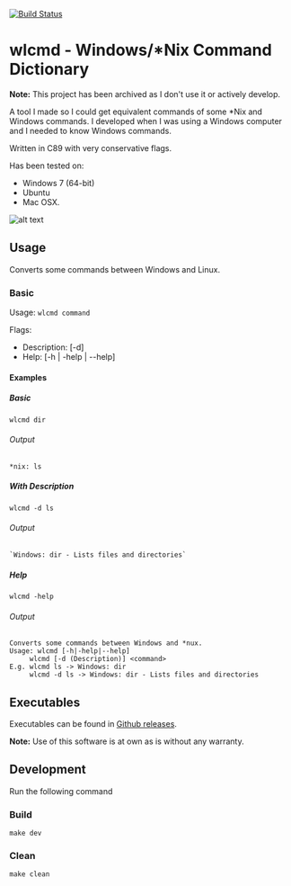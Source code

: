 [![Build Status](https://travis-ci.org/bbody/wlcmd.svg?branch=master)](https://travis-ci.org/bbody/wlcmd)

# wlcmd - Windows/\*Nix Command Dictionary

**Note:** This project has been archived as I don't use it or actively develop.

A tool I made so I could get equivalent commands of some \*Nix and Windows commands. I developed when I was using a Windows computer and I needed to know Windows commands.

Written in C89 with very conservative flags.

Has been tested on:

* Windows 7 (64-bit)
* Ubuntu
* Mac OSX.

![alt text](https://raw.githubusercontent.com/bbody/wlcmd/master/demo.gif "Command line demo of wlcmd")

## Usage

Converts some commands between Windows and Linux.

### Basic
Usage: `wlcmd command`

Flags:

* Description: [-d]
* Help: [-h | -help | --help]

#### Examples
##### Basic
`wlcmd dir`

###### Output

```
*nix: ls
```

##### With Description

`wlcmd -d ls`

###### Output

```
`Windows: dir - Lists files and directories`
```

##### Help

`wlcmd -help`

###### Output

```
Converts some commands between Windows and *nux.
Usage: wlcmd [-h|-help|--help]
	 wlcmd [-d (Description)] <command>
E.g. wlcmd ls -> Windows: dir
	 wlcmd -d ls -> Windows: dir - Lists files and directories
```

## Executables

Executables can be found in [Github releases](https://github.com/bbody/wlcmd/releases/latest).

**Note:** Use of this software is at own as is without any warranty.

## Development

Run the following command

### Build
`make dev`

### Clean

`make clean`
